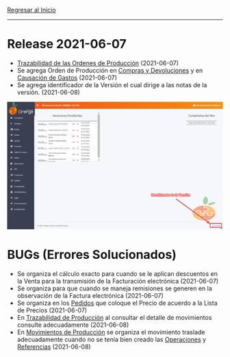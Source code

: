 [Regresar al Inicio](../README.md)

---
# Release 2021-06-07

- [Trazabilidad de las Ordenes de Producción](../produccion/consultas-reportes/trazabilidad.md) (2021-06-07)
- Se agrega Orden de Producción en [Compras y Devoluciones](../compras/movimientos/compras-devoluciones.md) y en [Causación de Gastos](../gastos/movimientos/causacion-gastos.md)  (2021-06-07)
- Se agrega identificador de la Versión el cual dirige a las notas de la versión.  (2021-06-08)

![Versión](../recursos/img/version.png)


# BUGs (Errores Solucionados)

- Se organiza el cálculo exacto para cuando se le aplican descuentos en la Venta para la transmisión de la Facturación electrónica  (2021-06-07)
- Se organiza para que cuando se maneja remisiones se generen en la observación de la Factura electrónica  (2021-06-07)
- Se organiza en los [Pedidos](../ventas/movimientos/pedidos.md) que coloque el Precio de acuerdo a la Lista de Precios  (2021-06-07)
- En [Trazabilidad de Producción](../produccion/consultas-reportes/trazabilidad.md) al consultar el detalle de movimientos consulte adecuadamente  (2021-06-08)
- En [Movimientos de Producción](../produccion/movimientos/movimientos-produccion.md) se organiza el movimiento traslade adecuadamente cuando no se tenía bien creado las [Operaciones](../produccion/maestros/operaciones.md) y [Referencias](../inventarios/maestros/referencias.md) (2021-06-08)


